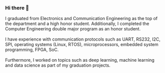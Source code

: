 ### Hi there 👋
I graduated from Electronics and Communication Engineering as the top of the department and a high honor student. Additionally, I completed the Computer Engineering double major program as an honor student.</br>
</br>I have experience with communication protocols such as UART, RS232, I2C, SPI, operating systems (Linux, RTOS), microprocessors, embedded system programming, FPGA, SoC.</br>
</br>Furthermore, I worked on topics such as deep learning, machine learning and data science as part of my graduation projects.</br>
<!--
**mervekarakaya/mervekarakaya** is a ✨ _special_ ✨ repository because its `README.md` (this file) appears on your GitHub profile.

Here are some ideas to get you started:

- 🔭 I’m currently working on ...
- 🌱 I’m currently learning ...
- 👯 I’m looking to collaborate on ...
- 🤔 I’m looking for help with ...
- 💬 Ask me about ...
- 📫 How to reach me: ...
- 😄 Pronouns: ...
- ⚡ Fun fact: ...
-->
